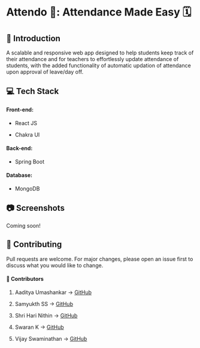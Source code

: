 # Attendo 📜: Attendance Made Easy 🗓

## 📌 Introduction

A scalable and responsive web app designed to help students keep track of their attendance and for teachers to effortlessly update attendance of students, with the added functionality of automatic updation of attendance upon approval of leave/day off.

## 💻 Tech Stack

#### Front-end:

- React JS

- Chakra UI

#### Back-end:

- Spring Boot

#### Database:

- MongoDB

## 📷 Screenshots

Coming soon!

## 🔧 Contributing

Pull requests are welcome. For major changes, please open an issue first to discuss what you would like to change.

#### 👷 Contributors

1. Aaditya Umashankar -> [GitHub](https://www.github.com/aaditya47)

2. Samyukth SS -> [GitHub](https://www.github.com/SamyukthSuresh)

3. Shri Hari Nithin -> [GitHub](https://www.github.com/shri-hari-nithin)

4. Swaran K -> [GitHub](https://www.github.com/swaran2)

5. Vijay Swaminathan -> [GitHub](https://www.github.com/Vijay-Swaminathan-0)
